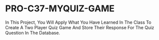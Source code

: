 # PRO-C37-MYQUIZ-GAME
In This Project, You Will Apply What You Have Learned In The Class To Create A Two Player Quiz Game And Store Their Response For The Quiz Question In The Database.
